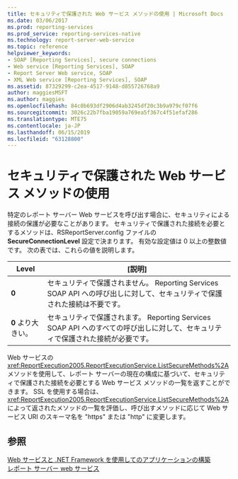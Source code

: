 ```yaml
---
title: セキュリティで保護された Web サービス メソッドの使用 | Microsoft Docs
ms.date: 03/06/2017
ms.prod: reporting-services
ms.prod_service: reporting-services-native
ms.technology: report-server-web-service
ms.topic: reference
helpviewer_keywords:
- SOAP [Reporting Services], secure connections
- Web service [Reporting Services], SOAP
- Report Server Web service, SOAP
- XML Web service [Reporting Services], SOAP
ms.assetid: 87329299-c2ea-4517-9148-d855726768a9
author: maggiesMSFT
ms.author: maggies
ms.openlocfilehash: 84c0b693df2906d4ab3245df20c3b9a979cf07f6
ms.sourcegitcommit: 3026c22b7fba19059a769ea5f367c4f51efaf286
ms.translationtype: MTE75
ms.contentlocale: ja-JP
ms.lasthandoff: 06/15/2019
ms.locfileid: "63128800"
---
```

# <a name="using-secure-web-service-methods"></a>セキュリティで保護された Web サービス メソッドの使用
  特定のレポート サーバー Web サービスを呼び出す場合に、セキュリティによる接続の保護が必要なことがあります。 セキュリティで保護された接続を必要とするメソッドは、RSReportServer.config ファイルの **SecureConnectionLevel** 設定で決まります。 有効な設定値は 0 以上の整数値です。 次の表では、これらの値を説明します。  
  
|Level|[説明]|  
|-----------|-----------------|  
|**0**|セキュリティで保護されません。 Reporting Services SOAP API への呼び出しに対して、セキュリティで保護された接続は不要です。|  
|**0** より大きい。|セキュリティで保護されます。 Reporting Services SOAP API へのすべての呼び出しに対して、セキュリティで保護された接続が必要です。|  
  
 Web サービスの <xref:ReportExecution2005.ReportExecutionService.ListSecureMethods%2A> メソッドを使用して、レポート サーバーの現在の構成に基づいて、セキュリティで保護された接続を必要とする Web サービス メソッドの一覧を返すことができます。 SSL を使用する場合は、<xref:ReportExecution2005.ReportExecutionService.ListSecureMethods%2A> によって返されたメソッドの一覧を評価し、呼び出すメソッドに応じて Web サービス URI のスキーマ名を "https" または "http" に変更します。  
  
## <a name="see-also"></a>参照  
 [Web サービスと .NET Framework を使用してのアプリケーションの構築](../../../reporting-services/report-server-web-service/net-framework/building-applications-using-the-web-service-and-the-net-framework.md)   
 [レポート サーバー web サービス](../../../reporting-services/report-server-web-service/report-server-web-service.md)  
  
  
